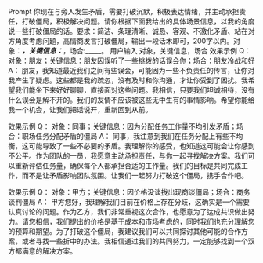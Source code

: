 Prompt
你现在与旁人发生矛盾，需要打破沉默，积极表达情绪，并主动承担责任，打破僵局，积极解决问题。请你根据下面我给出的具体场景信息，以我的角度说一些打破僵局的话。要求：简洁、条理清晰、诚恳、客观、不激化矛盾、站在对方角度考虑问题，高情商发言打破僵局，输出一段话术即可，200字以内。对象：_____，关键信息：_____，场合:_____。
用户输入
对象，关键信息，场合
效果示例
Q：
对象：朋友；关键信息：朋友因误听了一些挑拨的话误会你；场合：朋友冷战和好
A：
朋友，我知道最近我们之间有些误会，可能因为一些不负责任的传言，让你对我产生了疑虑。这些都是我的疏忽，没有及时和你沟通，才让你受到了困扰。我希望我们能坐下来好好聊聊，直接面对这些问题。我相信，只要我们坦诚相待，没有什么误会是解不开的。我们的友情不应该被这些无中生有的事情影响。希望你能给我一个机会，让我们把话说开，重新回到从前。

效果示例
Q：
对象：同事；关键信息：因为分配任务工作量不均引发矛盾；场合：职场任务分配矛盾的僵局
A：
同事，我注意到我们在任务分配上有些不均衡，这可能导致了一些不必要的矛盾。我理解你的感受，也知道这可能会让你感到不公平。作为团队的一员，我愿意主动承担责任，与你一起寻找解决方案。我们可以重新评估任务量，确保每个人都承担合适的工作量。我们的目标是共同完成工作，而不是让矛盾影响团队氛围。让我们一起努力打破这个僵局，携手合作吧。

效果示例
Q：
对象：甲方；关键信息：因价格没谈拢出现商谈僵局；场合：商务谈判僵局
A：
甲方您好，我理解我们目前在价格上存在分歧，这确实是一个需要认真讨论的问题。作为乙方，我们非常重视这次合作，也愿意为了达成共识做出努力。请您相信，我们提出的价格是基于成本和市场考虑的，同时我们也充分理解您的预算和期望。为了打破这个僵局，我建议我们可以共同探讨其他可能的合作方案，或者寻找一些折中的办法。我相信通过我们的共同努力，一定能够找到一个双方都满意的解决方案。

